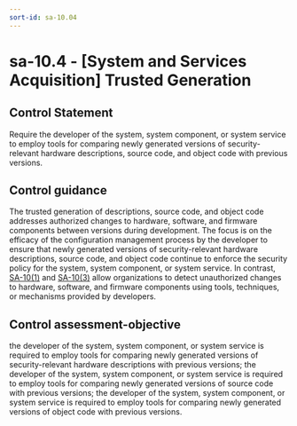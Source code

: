 ```yaml
---
sort-id: sa-10.04
---
```


# sa-10.4 - \[System and Services Acquisition\] Trusted Generation

## Control Statement

Require the developer of the system, system component, or system service to employ tools for comparing newly generated versions of security-relevant hardware descriptions, source code, and object code with previous versions.

## Control guidance

The trusted generation of descriptions, source code, and object code addresses authorized changes to hardware, software, and firmware components between versions during development. The focus is on the efficacy of the configuration management process by the developer to ensure that newly generated versions of security-relevant hardware descriptions, source code, and object code continue to enforce the security policy for the system, system component, or system service. In contrast, [SA-10(1)](#sa-10.1) and [SA-10(3)](#sa-10.3) allow organizations to detect unauthorized changes to hardware, software, and firmware components using tools, techniques, or mechanisms provided by developers.

## Control assessment-objective

the developer of the system, system component, or system service is required to employ tools for comparing newly generated versions of security-relevant hardware descriptions with previous versions;
the developer of the system, system component, or system service is required to employ tools for comparing newly generated versions of source code with previous versions;
the developer of the system, system component, or system service is required to employ tools for comparing newly generated versions of object code with previous versions.
